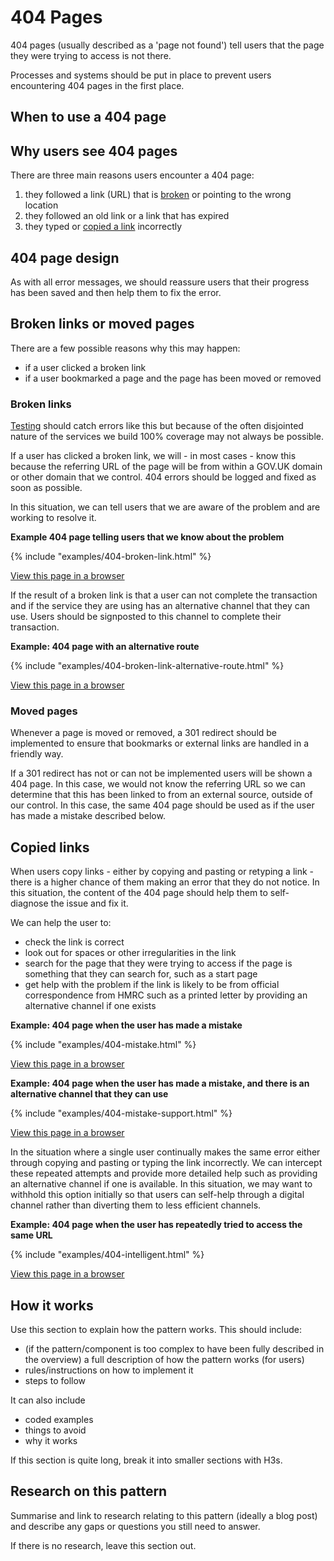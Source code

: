 # 404 Pages

404 pages (usually described as a &#39;page not found&#39;) tell users that the page they were trying to access is not there.

Processes and systems should be put in place to prevent users encountering 404 pages in the first place.

## When to use a 404 page

## Why users see 404 pages

There are three main reasons users encounter a 404 page:

1.  they followed a link (URL) that is [broken](#broken-links-or-moved-pages) or pointing to the wrong location
2.  they followed an old link or a link that has expired
3.  they typed or [copied a link](#copied-links) incorrectly

## 404 page design

As with all error messages, we should reassure users that their progress has been saved and then help them to fix the error.

## Broken links or moved pages

There are a few possible reasons why this may happen:

*   if a user clicked a broken link
*   if a user bookmarked a page and the page has been moved or removed

### Broken links

[Testing](#) should catch errors like this but because of the often disjointed nature of the services we build 100% coverage may not always be possible.

If a user has clicked a broken link, we will - in most cases - know this because the referring URL of the page will be from within a GOV.UK domain or other domain that we control. 404 errors should be logged and fixed as soon as possible.

In this situation, we can tell users that we are aware of the problem and are working to resolve it.

**Example 404 page telling users that we know about the problem**

<div class="scale-wrapper">

<div class="scale">{% include "examples/404-broken-link.html" %}</div>

</div>

[View this page in a browser](/examples/404-broken-link.html)

If the result of a broken link is that a user can not complete the transaction and if the service they are using has an alternative channel that they can use. Users should be signposted to this channel to complete their transaction.

**Example: 404 page with an alternative route**

<div class="scale-wrapper">

<div class="scale">{% include "examples/404-broken-link-alternative-route.html" %}</div>

</div>

[View this page in a browser](examples/404-broken-link-alternative-route.html)

### Moved pages

Whenever a page is moved or removed, a 301 redirect should be implemented to ensure that bookmarks or external links are handled in a friendly way.

If a 301 redirect has not or can not be implemented users will be shown a 404 page. In this case, we would not know the referring URL so we can determine that this has been linked to from an external source, outside of our control. In this case, the same 404 page should be used as if the user has made a mistake described below.

## Copied links

When users copy links - either by copying and pasting or retyping a link - there is a higher chance of them making an error that they do not notice. In this situation, the content of the 404 page should help them to self-diagnose the issue and fix it.

We can help the user to:

*   check the link is correct
*   look out for spaces or other irregularities in the link
*   search for the page that they were trying to access if the page is something that they can search for, such as a start page
*   get help with the problem if the link is likely to be from official correspondence from HMRC such as a printed letter by providing an alternative channel if one exists

**Example: 404 page when the user has made a mistake**

<div class="example">
  <div class="scale-wrapper">
    <div class="scale">{% include "examples/404-mistake.html" %}</div>
  </div>
</div>

[View this page in a browser](examples/404-mistake.html)

**Example: 404 page when the user has made a mistake, and there is an alternative channel that they can use**

<div class="example">
  <div class="scale-wrapper">
    <div class="scale">{% include "examples/404-mistake-support.html" %}</div>
  </div>
</div>

[View this page in a browser](examples/404-mistake-support.html)

In the situation where a single user continually makes the same error either through copying and pasting or typing the link incorrectly. We can intercept these repeated attempts and provide more detailed help such as providing an alternative channel if one is available. In this situation, we may want to withhold this option initially so that users can self-help through a digital channel rather than diverting them to less efficient channels.

**Example: 404 page when the user has repeatedly tried to access the same URL**


<div class="example">
  <div class="scale-wrapper">
    <div class="scale">{% include "examples/404-intelligent.html" %}</div>
  </div>
</div>

[View this page in a browser](examples/404-intelligent.html)

## How it works 

Use this section to explain how the pattern works. This should include:

- (if the pattern/component is too complex to have been fully described in the overview) a full description of how the pattern works (for users)
- rules/instructions on how to implement it
- steps to follow

It can also include

- coded examples
- things to avoid
- why it works

If this section is quite long, break it into smaller sections with H3s.

## Research on this pattern

Summarise and link to research relating to this pattern (ideally a blog post) and describe any gaps or questions you still need to answer.

If there is no research, leave this section out.